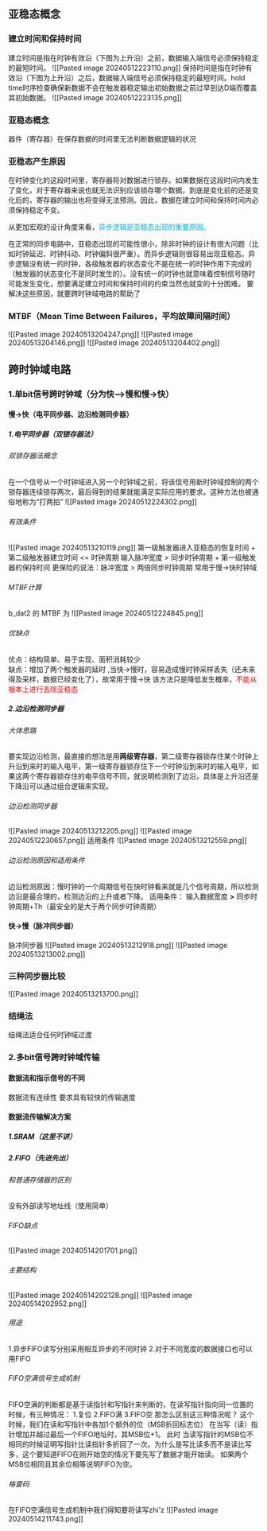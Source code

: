 ## 亚稳态概念
### 建立时间和保持时间
建立时间是指在时钟有效沿（下图为上升沿）之前，数据输入端信号必须保持稳定的最短时间。
![[Pasted image 20240512223110.png]]
保持时间是指在时钟有效沿（下图为上升沿）之后，数据输入端信号必须保持稳定的最短时间。hold time时序检查确保新数据不会在触发器稳定输出初始数据之前过早到达D端而覆盖其初始数据。
![[Pasted image 20240512223135.png]]

### 亚稳态概念
器件（寄存器）在保存数据的时间里无法判断数据逻辑的状况
### 亚稳态产生原因
在时钟变化的这段时间里，寄存器将对数据进行锁存。如果数据在这段时间内发生了变化，对于寄存器来说也就无法识别应该锁存哪个数据，到底是变化前的还是变化后的，寄存器的输出也将变得无法预测。因此，数据在建立时间和保持时间内必须保持稳定不变。

从更加宏观的设计角度来看，<font color="#00b0f0">异步逻辑是亚稳态出现的重要原因。</font>

在正常的同步电路中，亚稳态出现的可能性很小，除非时钟的设计有很大问题（比如时钟延迟、时钟抖动、时钟偏斜很严重）。而异步逻辑则很容易出现亚稳态。异步逻辑没有统一的时钟，各级触发器的状态变化不是在统一的时钟作用下完成的（触发器的状态变化不是同时发生的）。没有统一的时钟也就意味着控制信号随时可能发生变化，想要满足建立时间和保持时间的约束当然也就变的十分困难。
要解决这些原因，就要跨时钟域电路的帮助了
### MTBF（Mean Time Between Failures，平均故障间隔时间）
![[Pasted image 20240513204247.png]]
![[Pasted image 20240513204146.png]]
![[Pasted image 20240513204402.png]]

## 跨时钟域电路

### 1.单bit信号跨时钟域（分为快—>慢和慢->快）

#### 慢->快（电平同步器、边沿检测同步器）
##### 1.电平同步器（双锁存器法）
###### 双锁存器法概念
在一个信号从一个时钟域进入另一个时钟域之前，将该信号用新时钟域控制的两个锁存器连续锁存两次，最后得到的结果就能满足实际应用的要求。这种方法也被通俗地称为“打两拍”
![[Pasted image 20240512224302.png]]

###### 有效条件
![[Pasted image 20240513210119.png]]
第一级触发器进入亚稳态的恢复时间 + 第二级触发器建立时间 <= 时钟周期
输入脉冲宽度 > 同步时钟周期 + 第一级触发器的保持时间
更保险的说法：脉冲宽度 > 两倍同步时钟周期
常用于慢->快时钟域
###### MTBF计算
b_dat2 的 MTBF 为
![[Pasted image 20240512224845.png]]
###### 优缺点
优点：结构简单、易于实现、面积消耗较少  
缺点：增加了两个触发器的延时 ,当快->慢时，容易造成慢时钟采样丢失（还未来得及采样，数据已经变化了），故常用于慢->快
该方法只是降低发生概率，<font color="#ff0000">不能从根本上进行去除亚稳态</font>
##### 2.边沿检测同步器
###### 大体思路
要实现边沿检测，最直接的想法是用**两级寄存器**，第二级寄存器锁存住某个时钟上升沿到来时的输入电平，第一级寄存器锁存住下一个时钟沿到来时的输入电平，如果这两个寄存器锁存住的电平信号不同，就说明检测到了边沿，具体是上升沿还是下降沿可以通过组合逻辑来实现。
###### 边沿检测同步器
![[Pasted image 20240513212205.png]]
![[Pasted image 20240512230657.png]]
适用条件
![[Pasted image 20240513212559.png]]

###### 边沿检测原因和适用条件
边沿检测原因：慢时钟的一个周期信号在快时钟看来就是几个信号周期，所以检测边沿是最合理的，检测边沿的上升或者下降。
适用条件： 输入数据宽度 **>** 同步时钟周期+Th（最安全的是大于两个同步时钟周期）
#### 快->慢（脉冲同步器）
脉冲同步器
![[Pasted image 20240513212918.png]]
![[Pasted image 20240513213002.png]]

### 三种同步器比较
![[Pasted image 20240513213700.png]]
### 结绳法
结绳法适合任何时钟域过渡
### 2.多bit信号跨时钟域传输
#### 数据流和指示信号的不同
数据流有连续性
要求具有较快的传输速度
#### 数据流传输解决方案
##### 1.SRAM（这里不讲）
##### 2.FIFO（先进先出）
###### 和普通存储器的区别
没有外部读写地址线（使用简单）
###### FIFO缺点
![[Pasted image 20240514201701.png]]

###### 主要结构
![[Pasted image 20240514202128.png]]
![[Pasted image 20240514202952.png]]
###### 用途
1.异步FIFO读写分别采用相互异步的不同时钟
2.对于不同宽度的数据接口也可以用FIFO
###### FIFO空满信号生成机制
FIFO空满的判断都是基于读指针和写指针来判断的，在读写指针指向同一位置的时候，有三种情况：
1.复位
2.FIFO满
3.FIFO空
那怎么区别这三种情况呢？
这个时候，我们在读和写指针中各加1个额外的位（MSB折回标志位）
在当写（读）指针增加并越过最后一个FIFO地址时，其MSB位+1。
此时
当读写指针的MSB位不相同的时候证明写指针比读指针多折回了一次。为什么是写比读多而不是读比写多，这个要知道FIFO在刚开始空的情况下要先写了数据才能开始读。
如果两个MSB位相同且其余位相等说明FIFO为空。

###### 格雷码
在FIFO空满信号生成机制中我们得知要将读写zhi'z
![[Pasted image 20240514211743.png]]
